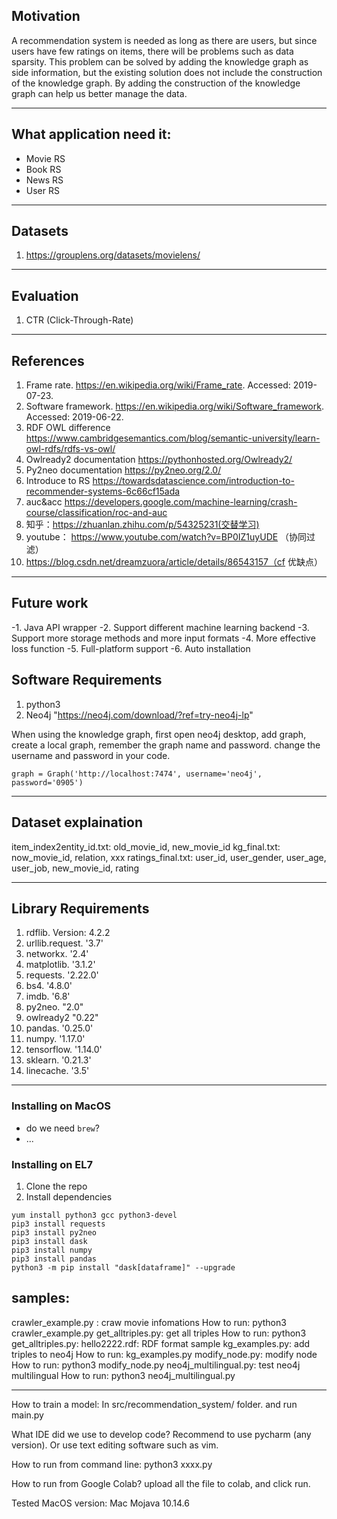 ## Motivation ##

A recommendation system is needed as long as there are users, but since users have few ratings on items, there will be problems such as data sparsity. This problem can be solved by adding the knowledge graph as side information, but the existing solution does not include the construction of the knowledge graph. By adding the construction of the knowledge graph can help us better manage the data.

----

## What application need it:

- Movie RS
- Book RS
- News RS
- User RS

----

## Datasets

1. https://grouplens.org/datasets/movielens/

----

## Evaluation

1. CTR (Click-Through-Rate)

----

## References

1.	Frame rate. https://en.wikipedia.org/wiki/Frame_rate. Accessed: 2019- 07-23.
2.	Software framework. https://en.wikipedia.org/wiki/Software_framework. Accessed: 2019-06-22.
3.	RDF OWL difference https://www.cambridgesemantics.com/blog/semantic-university/learn-owl-rdfs/rdfs-vs-owl/
4.	Owlready2 documentation https://pythonhosted.org/Owlready2/
5.	Py2neo documentation https://py2neo.org/2.0/
6.	Introduce to RS https://towardsdatascience.com/introduction-to-recommender-systems-6c66cf15ada
7.	auc&acc https://developers.google.com/machine-learning/crash-course/classification/roc-and-auc
8.    知乎：https://zhuanlan.zhihu.com/p/54325231(交替学习)
9.    youtube： https://www.youtube.com/watch?v=BP0IZ1uyUDE （协同过滤）
10.  https://blog.csdn.net/dreamzuora/article/details/86543157（cf 优缺点）

----

## Future work
-1. Java API wrapper
-2. Support different machine learning backend
-3. Support more storage methods and more input formats
-4. More effective loss function
-5. Full-platform support
-6. Auto installation


## Software Requirements

1. python3
2. Neo4j  "https://neo4j.com/download/?ref=try-neo4j-lp"

When using the knowledge graph, first open neo4j desktop, add graph, create a local graph, remember the graph name and password. change the username and password in your code.

```!#python
graph = Graph('http://localhost:7474', username='neo4j', password='0905')
```

---

## Dataset explaination

item_index2entity_id.txt:  old_movie_id, new_movie_id
kg_final.txt:   now_movie_id, relation, xxx
ratings_final.txt:   user_id, user_gender, user_age, user_job, new_movie_id, rating

---

## Library Requirements

1. rdflib.  Version: 4.2.2 
2. urllib.request.   '3.7'
3. networkx.  '2.4'
4. matplotlib.  '3.1.2'
5. requests.  '2.22.0'
6. bs4.  '4.8.0'
7. imdb.  '6.8'
8. py2neo.  "2.0"
9. owlready2   "0.22"
10. pandas.  '0.25.0'
11. numpy.  '1.17.0'
12. tensorflow.  '1.14.0'
13. sklearn.  '0.21.3'
14. linecache.  '3.5'

---

### Installing on MacOS ###

- do we need ``brew``?
- ...

### Installing on EL7 ###

1. Clone the repo
2. Install dependencies
```
yum install python3 gcc python3-devel
pip3 install requests
pip3 install py2neo
pip3 install dask
pip3 install numpy
pip3 install pandas
python3 -m pip install "dask[dataframe]" --upgrade
```

## samples:

crawler_example.py :  craw movie infomations  How to run: python3 crawler_example.py
get_alltriples.py: get all triples      How to run: python3 get_alltriples.py: 
hello2222.rdf: RDF format sample 
kg_examples.py:  add triples to neo4j     How to run: kg_examples.py
modify_node.py: modify node     How to run: python3 modify_node.py
neo4j_multilingual.py:  test neo4j multilingual      How to run: python3 neo4j_multilingual.py

---


How to train a model:
In src/recommendation_system/ folder.  and run main.py

What IDE did we use to develop code? 
Recommend to use pycharm (any version). Or use text editing software such as vim.

How to run from command line:
python3 xxxx.py

How to run from Google Colab?
upload all the file to colab, and click run.

Tested MacOS version: Mac Mojava 10.14.6 

